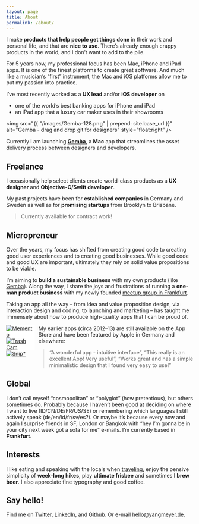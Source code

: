 ```yaml
---
layout: page
title: About
permalink: /about/
---
```


I make **products that help people get things done** in their work and personal life, and that are **nice to use**. There’s already enough crappy products in the world, and I don’t want to add to the pile.

For 5 years now, my professional focus has been Mac, iPhone and iPad apps. It is one of the finest platforms to create great software. And much like a musician’s “first” instrument, the Mac and iOS platforms allow me to put my passion into practice.

I’ve most recently worked as a **UX lead** and/or **iOS developer** on

- one of the world’s best banking apps for iPhone and iPad
- an iPad app that a luxury car maker uses in their showrooms

<img src="{{ "/images/Gemba-128.png" | prepend: site.base_url }}" alt="Gemba - drag and drop git for designers" style="float:right" />

Currently I am launching **[Gemba](http://gemba.io)**, a **Mac** app that streamlines the asset delivery process between designers and developers.

## Freelance

I occasionally help select clients create world-class products as a **UX designer** and **Objective-C/Swift developer**.

My past projects have been for **established companies** in Germany and Sweden as well as for **promising startups** from Brooklyn to Brisbane.

> Currently available for contract work!

## Micropreneur

Over the years, my focus has shifted from creating good code to creating good user experiences and to creating good businesses. While good code and good UX are important, ultimately they rely on solid value propositions to be viable.

I’m aiming to **build a sustainable business** with my own products (like [Gemba](http://gemba.io)). Along the way, I share the joys and frustrations of running a **one-man product business** with my newly founded [meetup group in Frankfurt](http://www.meetup.com/Micropreneurs-am-Main-Frankfurt/).

Taking an app all the way – from idea and value proposition design, via interaction design and coding, to launching and marketing – has taught me immensely about how to produce high-quality apps that I can be proud of.

<div style="width:77px; float:left; margin-right:0.7em; margin-bottom:2em;">
<a href="http://itunes.apple.com/us/app/id500560051"><img src="{{ "/images/Memento-57.png" | prepend: site.base_url }}" alt="Memento" style="background:white" /></a><br />
<a href="http://itunes.apple.com/us/app/trash-cam/id526535445"><img src="{{ "/images/Trash-Cam-57.png" | prepend: site.base_url }}" alt="Trash Cam" style="background:white" /></a><br />
<a href="http://itunes.apple.com/us/app/snipster-collect-+-arrange/id568099336"><img src="{{ "/images/Snipster-57-rounded.png" | prepend: site.base_url }}" alt="Snip*" style="background:white" /></a>
</div>

My earlier apps (circa 2012–13) are still available on the App Store and have been featured by Apple in Germany and elsewhere:

<blockquote style="margin-left:100px; font-size:1.0em;">“A wonderful app - intuitive interface”, “This really is an excellent App! Very useful”, “Works great and has a simple minimalistic design that I found very easy to use!”</blockquote>

<p style="clear:both; margin-bottom:0.5em">
</p>

## Global

I don’t call myself “cosmopolitan” or “polyglot” (how pretentious), but others sometimes do. Probably because I haven’t been good at deciding on where I want to live (ID/CN/DE/FR/US/SE) or remembering which languages I still actively speak (de/en/id/fr/sv/es?). Or maybe it’s because every now and again I surprise friends in SF, London or Bangkok with “hey I’m gonna be in your city next week got a sofa for me” e-mails. I’m currently based in **Frankfurt**.

## Interests

I like eating and speaking with the locals when [traveling](http://yangmeyer.de/suedamerika-blog/), enjoy the pensive simplicity of **week-long hikes**, play **ultimate frisbee** and sometimes I **brew beer**. I also appreciate fine typography and good coffee.

## Say hello!

Find me on [Twitter](http://twitter.com/yangmeyer), [LinkedIn](http://www.linkedin.com/profile/view?id=2319073), and [Github](https://github.com/yangmeyer). Or e-mail [hello@yangmeyer.de](mailto:hello@yangmeyer.de).
